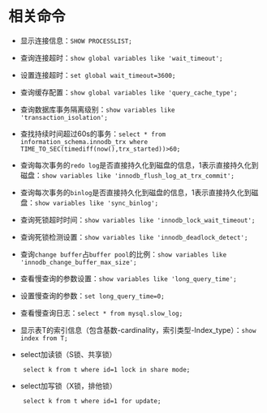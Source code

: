 # 相关命令

- 显示连接信息：`SHOW PROCESSLIST;`
- 查询连接超时：`show global variables like 'wait_timeout';`
- 设置连接超时：`set global wait_timeout=3600;`
- 查询缓存配置：`show global variables like 'query_cache_type';`

- 查询数据库事务隔离级别：`show variables like 'transaction_isolation';`
- 查找持续时间超过60s的事务：`select * from information_schema.innodb_trx where TIME_TO_SEC(timediff(now(),trx_started))>60;`
- 查询每次事务的`redo log`是否直接持久化到磁盘的信息，1表示直接持久化到磁盘：`show variables like 'innodb_flush_log_at_trx_commit';`
- 查询每次事务的`binlog`是否直接持久化到磁盘的信息，1表示直接持久化到磁盘：`show variables like 'sync_binlog';`

- 查询死锁超时时间：`show variables like 'innodb_lock_wait_timeout';`
- 查询死锁检测设置：`show variables like 'innodb_deadlock_detect';`

- 查询`change buffer`占`buffer pool`的比例：`show variables like 'innodb_change_buffer_max_size';`

- 查看慢查询的参数设置：`show variables like 'long_query_time';`
- 设置慢查询的参数：`set long_query_time=0;`
- 查看慢查询日志：`select * from mysql.slow_log;`

- 显示表T的索引信息（包含基数-cardinality，索引类型-Index_type）：`show index from T;`

- select加读锁（S锁、共享锁）
```
    select k from t where id=1 lock in share mode;
```
- select加写锁（X锁，排他锁）
```    
    select k from t where id=1 for update;
```